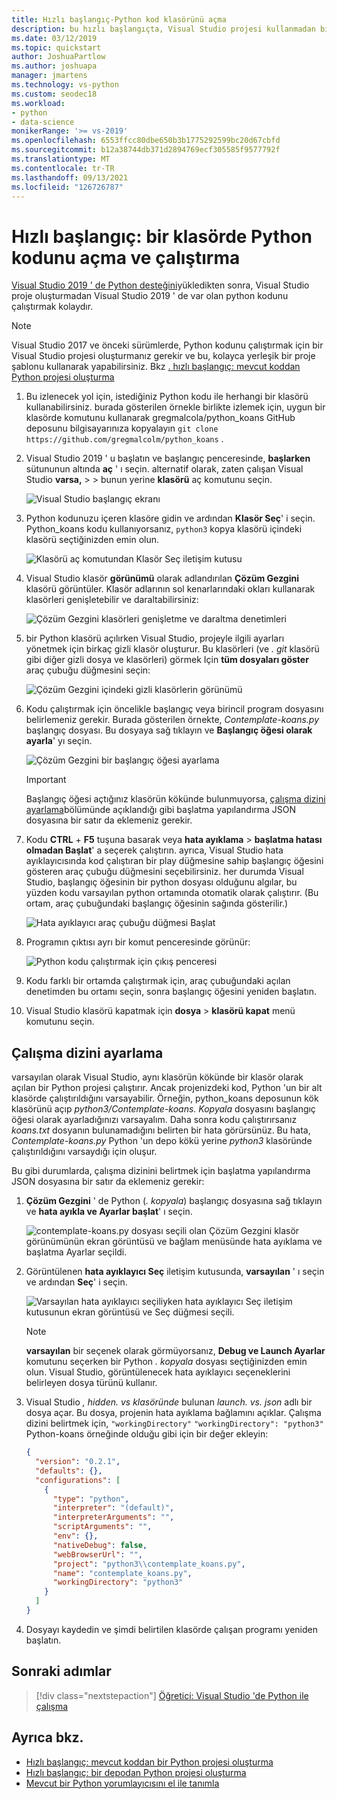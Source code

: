 ```yaml
---
title: Hızlı başlangıç-Python kod klasörünü açma
description: bu hızlı başlangıçta, Visual Studio projesi kullanmadan bir klasörden Python kodu açar ve çalıştırırsınız (yalnızca Visual Studio 2019).
ms.date: 03/12/2019
ms.topic: quickstart
author: JoshuaPartlow
ms.author: joshuapa
manager: jmartens
ms.technology: vs-python
ms.custom: seodec18
ms.workload:
- python
- data-science
monikerRange: '>= vs-2019'
ms.openlocfilehash: 6553ffcc80dbe650b3b1775292599bc20d67cbfd
ms.sourcegitcommit: b12a38744db371d2894769ecf305585f9577792f
ms.translationtype: MT
ms.contentlocale: tr-TR
ms.lasthandoff: 09/13/2021
ms.locfileid: "126726787"
---
```

# <a name="quickstart-open-and-run-python-code-in-a-folder"></a>Hızlı başlangıç: bir klasörde Python kodunu açma ve çalıştırma

[Visual Studio 2019 ' de Python desteğini](installing-python-support-in-visual-studio.md)yükledikten sonra, Visual Studio proje oluşturmadan Visual Studio 2019 ' de var olan python kodunu çalıştırmak kolaydır.

> [!Note]
> Visual Studio 2017 ve önceki sürümlerde, Python kodunu çalıştırmak için bir Visual Studio projesi oluşturmanız gerekir ve bu, kolayca yerleşik bir proje şablonu kullanarak yapabilirsiniz. Bkz [. hızlı başlangıç: mevcut koddan Python projesi oluşturma](quickstart-01-python-in-visual-studio-project-from-existing-code.md)

1. Bu izlenecek yol için, istediğiniz Python kodu ile herhangi bir klasörü kullanabilirsiniz. burada gösterilen örnekle birlikte izlemek için, uygun bir klasörde komutunu kullanarak gregmalcola/python_koans GitHub deposunu bilgisayarınıza kopyalayın `git clone https://github.com/gregmalcolm/python_koans` .

1. Visual Studio 2019 ' u başlatın ve başlangıç penceresinde, **başlarken** sütununun altında **aç** ' ı seçin. alternatif olarak, zaten çalışan Visual Studio **varsa,**  >    >  bunun yerine **klasörü** aç komutunu seçin.

    ![Visual Studio başlangıç ekranı](media/quickstart-open-folder/01-open-local-folder.png)

1. Python kodunuzu içeren klasöre gidin ve ardından **Klasör Seç**' i seçin. Python_koans kodu kullanıyorsanız, `python3` kopya klasörü içindeki klasörü seçtiğinizden emin olun.

    ![Klasörü aç komutundan Klasör Seç iletişim kutusu](media/quickstart-open-folder/02-select-folder.png)

1. Visual Studio klasör **görünümü** olarak adlandırılan **Çözüm Gezgini** klasörü görüntüler. Klasör adlarının sol kenarlarındaki okları kullanarak klasörleri genişletebilir ve daraltabilirsiniz:

    ![Çözüm Gezgini klasörleri genişletme ve daraltma denetimleri](media/quickstart-open-folder/03-expand-collapse-folders.png)

1. bir Python klasörü açılırken Visual Studio, projeyle ilgili ayarları yönetmek için birkaç gizli klasör oluşturur. Bu klasörleri (ve *. git* klasörü gibi diğer gizli dosya ve klasörleri) görmek Için **tüm dosyaları göster** araç çubuğu düğmesini seçin:

    ![Çözüm Gezgini içindeki gizli klasörlerin görünümü](media/quickstart-open-folder/05-view-hidden-folders.png)

1. Kodu çalıştırmak için öncelikle başlangıç veya birincil program dosyasını belirlemeniz gerekir. Burada gösterilen örnekte, *Contemplate-koans.py* başlangıç dosyası. Bu dosyaya sağ tıklayın ve **Başlangıç öğesi olarak ayarla**' yı seçin.

    ![Çözüm Gezgini bir başlangıç öğesi ayarlama](media/quickstart-open-folder/06-set-as-startup-item-command.png)

    > [!Important]
    > Başlangıç öğesi açtığınız klasörün kökünde bulunmuyorsa, [çalışma dizini ayarlama](#set-a-working-directory)bölümünde açıklandığı gibi başlatma yapılandırma JSON dosyasına bir satır da eklemeniz gerekir.

1. Kodu **CTRL** + **F5** tuşuna basarak veya **hata ayıklama**  >  **başlatma hatası olmadan Başlat**' a seçerek çalıştırın. ayrıca, Visual Studio hata ayıklayıcısında kod çalıştıran bir play düğmesine sahip başlangıç öğesini gösteren araç çubuğu düğmesini seçebilirsiniz. her durumda Visual Studio, başlangıç öğesinin bir python dosyası olduğunu algılar, bu yüzden kodu varsayılan python ortamında otomatik olarak çalıştırır. (Bu ortam, araç çubuğundaki başlangıç öğesinin sağında gösterilir.)

    ![Hata ayıklayıcı araç çubuğu düğmesi Başlat](media/quickstart-open-folder/07-start-debug-toolbar.png)

1. Programın çıktısı ayrı bir komut penceresinde görünür:

    ![Python kodu çalıştırmak için çıkış penceresi](media/quickstart-open-folder/08-result-window.png)

1. Kodu farklı bir ortamda çalıştırmak için, araç çubuğundaki açılan denetimden bu ortamı seçin, sonra başlangıç öğesini yeniden başlatın.

1. Visual Studio klasörü kapatmak için **dosya**  >  **klasörü kapat** menü komutunu seçin.

## <a name="set-a-working-directory"></a>Çalışma dizini ayarlama

varsayılan olarak Visual Studio, aynı klasörün kökünde bir klasör olarak açılan bir Python projesi çalıştırır. Ancak projenizdeki kod, Python 'un bir alt klasörde çalıştırıldığını varsayabilir. Örneğin, python_koans deposunun kök klasörünü açıp *python3/Contemplate-koans. Kopyala* dosyasını başlangıç öğesi olarak ayarladığınızı varsayalım. Daha sonra kodu çalıştırırsanız *koans.txt* dosyanın bulunamadığını belirten bir hata görürsünüz. Bu hata, *Contemplate-koans.py* Python 'un depo kökü yerine *python3* klasöründe çalıştırıldığını varsaydığı için oluşur.

Bu gibi durumlarda, çalışma dizinini belirtmek için başlatma yapılandırma JSON dosyasına bir satır da eklemeniz gerekir:

1. **Çözüm Gezgini** ' de Python (*. kopyala*) başlangıç dosyasına sağ tıklayın ve **hata ayıkla ve Ayarlar başlat**' ı seçin.

    ![contemplate-koans.py dosyası seçili olan Çözüm Gezgini klasör görünümünün ekran görüntüsü ve bağlam menüsünde hata ayıklama ve başlatma Ayarlar seçildi.](media/quickstart-open-folder/09-debug-launch-settings-menu-command.png)

1. Görüntülenen **hata ayıklayıcı Seç** iletişim kutusunda, **varsayılan** ' ı seçin ve ardından **Seç**' i seçin.

    ![Varsayılan hata ayıklayıcı seçiliyken hata ayıklayıcı Seç iletişim kutusunun ekran görüntüsü ve Seç düğmesi seçili.](media/quickstart-open-folder/10-select-debugger.png)

    > [!Note]
    > **varsayılan** bir seçenek olarak görmüyorsanız, **Debug ve Launch Ayarlar** komutunu seçerken bir Python *. kopyala* dosyası seçtiğinizden emin olun. Visual Studio, görüntülenecek hata ayıklayıcı seçeneklerini belirleyen dosya türünü kullanır.

1. Visual Studio *, hidden. vs klasöründe* bulunan *launch. vs. json* adlı bir dosya açar. Bu dosya, projenin hata ayıklama bağlamını açıklar. Çalışma dizini belirtmek için, `"workingDirectory"`  `"workingDirectory": "python3"` Python-koans örneğinde olduğu gibi için bir değer ekleyin:

    ```json
    {
      "version": "0.2.1",
      "defaults": {},
      "configurations": [
        {
          "type": "python",
          "interpreter": "(default)",
          "interpreterArguments": "",
          "scriptArguments": "",
          "env": {},
          "nativeDebug": false,
          "webBrowserUrl": "",
          "project": "python3\\contemplate_koans.py",
          "name": "contemplate_koans.py",
          "workingDirectory": "python3"
        }
      ]
    }
    ```

1. Dosyayı kaydedin ve şimdi belirtilen klasörde çalışan programı yeniden başlatın.

## <a name="next-steps"></a>Sonraki adımlar

> [!div class="nextstepaction"]
> [Öğretici: Visual Studio 'de Python ile çalışma](tutorial-working-with-python-in-visual-studio-step-01-create-project.md)

## <a name="see-also"></a>Ayrıca bkz.

- [Hızlı başlangıç: mevcut koddan bir Python projesi oluşturma](quickstart-01-python-in-visual-studio-project-from-existing-code.md)
- [Hızlı başlangıç: bir depodan Python projesi oluşturma](quickstart-03-python-in-visual-studio-project-from-repository.md)
- [Mevcut bir Python yorumlayıcısını el ile tanımla](managing-python-environments-in-visual-studio.md#manually-identify-an-existing-environment)
